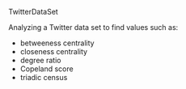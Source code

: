 TwitterDataSet

Analyzing a Twitter data set to find values such as:
- betweeness centrality
- closeness centrality
- degree ratio
- Copeland score
- triadic census
